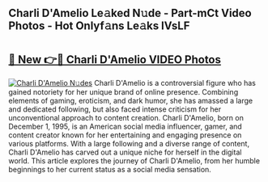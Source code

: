 ## Charli D'Amelio Le𝚊ked N𝚞de - Part-mCt Video Photos - Hot Onlyf𝚊ns Le𝚊ks lVsLF

# <h2><a href="http://ac42486.deff.icu/?id=Charli+D%27Amelio">🔗 New 👉🔴 Charli D'Amelio VIDEO Photos</a></h2>

[![Charli D'Amelio N𝚞des](https://i.imgur.com/rIISA9y.gif)](http://ac42486.deff.icu/?id=Charli+D%27Amelio)
Charli D'Amelio is a controversial figure who has gained notoriety for her unique brand of online presence. Combining elements of gaming, eroticism, and dark humor, she has amassed a large and dedicated following, but also faced intense criticism for her unconventional approach to content creation. Charli D'Amelio, born on December 1, 1995, is an American social media influencer, gamer, and content creator known for her entertaining and engaging presence on various platforms. With a large following and a diverse range of content, Charli D'Amelio has carved out a unique niche for herself in the digital world. This article explores the journey of Charli D'Amelio, from her humble beginnings to her current status as a social media sensation.

